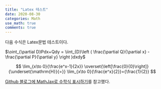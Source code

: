 ```yaml
---
title: "Latex 테스트"
date: 2020-08-30
categories: Math
use_math: true
comments: true
---
```

다음 수식은 Latex문법 테스트이다.

$\oint_{\partial D}Pdx+Qdy = \iint_{D}\left ( \frac{\partial Q}{\partial x} - \frac{\partial P}{\partial y} \right )dxdy$

$$
\lim_{x\to 0}{\frac{e^x-1}{2x}}
\overset{\left[\frac{0}{0}\right]}{\underset{\mathrm{H}}{=}}
\lim_{x\to 0}{\frac{e^x}{2}}={\frac{1}{2}}
$$

[Github 블로그에 MathJax로 수학식 표시하기]를 참고했다.

[Github 블로그에 MathJax로 수학식 표시하기]: https://mkkim85.github.io/blog-apply-mathjax-to-jekyll-and-github-pages/
